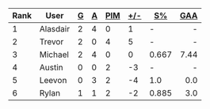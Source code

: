 | Rank | User | [G](https://github.com/rylancole/world-juniors/blob/master/STANDINGS.md#goals) | [A](https://github.com/rylancole/world-juniors/blob/master/STANDINGS.md#assists) | [PIM](https://github.com/rylancole/world-juniors/blob/master/STANDINGS.md#penalties-in-minutes) | [+/-](https://github.com/rylancole/world-juniors/blob/master/STANDINGS.md#plus--minus) | [S%](https://github.com/rylancole/world-juniors/blob/master/STANDINGS.md#save-percentage) | [GAA](https://github.com/rylancole/world-juniors/blob/master/STANDINGS.md#goals-against-average) |
| :--- | ---- | ---- | ---- | ---- | ---- | ---- | -----: |
| 1 | Alasdair | 2 | 4 | 0 | 1 | - | - | 
| 2 | Trevor | 2 | 0 | 4 | 5 | - | - | 
| 3 | Michael | 2 | 4 | 0 | 0 | 0.667 | 7.44 | 
| 4 | Austin | 0 | 0 | 2 | -3 | - | - | 
| 5 | Leevon | 0 | 3 | 2 | -4 | 1.0 | 0.0 | 
| 6 | Rylan | 1 | 1 | 2 | -2 | 0.885 | 3.0 | 
